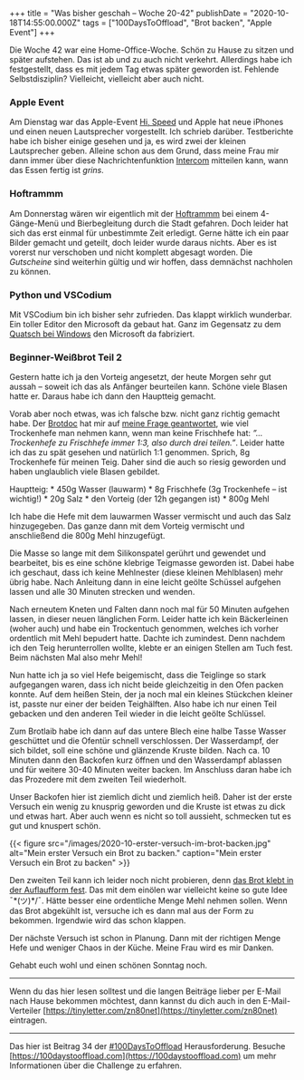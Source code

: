 +++
title = "Was bisher geschah – Woche 20-42"
publishDate = "2020-10-18T14:55:00.000Z"
tags = ["100DaysToOffload", "Brot backen", "Apple Event"]
+++

Die Woche 42 war eine Home-Office-Woche. Schön zu Hause zu sitzen und später aufstehen. Das ist ab und zu auch nicht verkehrt. Allerdings habe ich festgestellt, dass es mit jedem Tag etwas später geworden ist. Fehlende Selbstdisziplin? Vielleicht, vielleicht aber auch nicht.

<!--more-->

### Apple Event

Am Dienstag war das Apple-Event [Hi, Speed](/apple-event-hi-speed) und Apple hat neue iPhones und einen neuen Lautsprecher vorgestellt. Ich schrieb darüber. Testberichte habe ich bisher einige gesehen und ja, es wird zwei der kleinen Lautsprecher geben. Alleine schon aus dem Grund, dass meine Frau mir dann immer über diese Nachrichtenfunktion [Intercom](https://www.apple.com/de/search/Intercom?src=globalnav) mitteilen kann, wann das Essen fertig ist *grins*.

### Hoftrammm

Am Donnerstag wären wir eigentlich mit der [Hoftrammm](https://www.hoftrammm.nl/en) bei einem 4-Gänge-Menü und Bierbegleitung durch die Stadt gefahren. Doch leider hat sich das erst einmal für unbestimmte Zeit erledigt. Gerne hätte ich ein paar Bilder gemacht und geteilt, doch leider wurde daraus nichts. Aber es ist vorerst nur verschoben und nicht komplett abgesagt worden. Die *Gutscheine* sind weiterhin gültig und wir hoffen, dass demnächst nachholen zu können.

### Python und VSCodium

Mit VSCodium bin ich bisher sehr zufrieden. Das klappt wirklich wunderbar. Ein toller Editor den Microsoft da gebaut hat. Ganz im Gegensatz zu dem [Quatsch bei Windows](/2020/10/microsoft-windows-installation/) den Microsoft da fabriziert.

### Beginner-Weißbrot Teil 2

Gestern hatte ich ja den Vorteig angesetzt, der heute Morgen sehr gut aussah – soweit ich das als Anfänger beurteilen kann. Schöne viele Blasen hatte er. Daraus habe ich dann den Hauptteig gemacht.

Vorab aber noch etwas, was ich falsche bzw. nicht ganz richtig gemacht habe. Der [Brotdoc](https://brotdoc.com/2013/03/13/beginner-weisbrot/#comment-19695) hat mir auf [meine Frage geantwortet](https://brotdoc.com/2013/03/13/beginner-weisbrot/#comment-19694), wie viel Trockenhefe man nehmen kann, wenn man keine Frischhefe hat: *”... Trockenhefe zu Frischhefe immer 1:3, also durch drei teilen.”*. Leider hatte ich das zu spät gesehen und natürlich 1:1 genommen. Sprich, 8g Trockenhefe für meinen Teig. Daher sind die auch so riesig geworden und haben unglaublich viele Blasen gebildet.

Hauptteig: * 450g Wasser (lauwarm) * 8g Frischhefe (3g Trockenhefe – ist wichtig!) * 20g Salz * den Vorteig (der 12h gegangen ist) * 800g Mehl

Ich habe die Hefe mit dem lauwarmen Wasser vermischt und auch das Salz hinzugegeben. Das ganze dann mit dem Vorteig vermischt und anschließend die 800g Mehl hinzugefügt.

Die Masse so lange mit dem Silikonspatel gerührt und gewendet und bearbeitet, bis es eine schöne klebrige Teigmasse geworden ist. Dabei habe ich geschaut, dass ich keine Mehlnester (diese kleinen Mehlblasen) mehr übrig habe. Nach Anleitung dann in eine leicht geölte Schüssel aufgehen lassen und alle 30 Minuten strecken und wenden.

Nach erneutem Kneten und Falten dann noch mal für 50 Minuten aufgehen lassen, in dieser neuen länglichen Form. Leider hatte ich kein Bäckerleinen (woher auch) und habe ein Trockentuch genommen, welches ich vorher ordentlich mit Mehl bepudert hatte. Dachte ich zumindest. Denn nachdem ich den Teig herunterrollen wollte, klebte er an einigen Stellen am Tuch fest. Beim nächsten Mal also mehr Mehl!

Nun hatte ich ja so viel Hefe beigemischt, dass die Teiglinge so stark aufgegangen waren, dass ich nicht beide gleichzeitig in den Ofen packen konnte. Auf dem heißen Stein, der ja noch mal ein kleines Stückchen kleiner ist, passte nur einer der beiden Teighälften. Also habe ich nur einen Teil gebacken und den anderen Teil wieder in die leicht geölte Schlüssel.

Zum Brotlaib habe ich dann auf das untere Blech eine halbe Tasse Wasser geschüttet und die Ofentür schnell verschlossen. Der Wasserdampf, der sich bildet, soll eine schöne und glänzende Kruste bilden. Nach ca. 10 Minuten dann den Backofen kurz öffnen und den Wasserdampf ablassen und für weitere 30-40 Minuten weiter backen. Im Anschluss daran habe ich das Prozedere mit dem zweiten Teil wiederholt.

Unser Backofen hier ist ziemlich dicht und ziemlich heiß. Daher ist der erste Versuch ein wenig zu knusprig geworden und die Kruste ist etwas zu dick und etwas hart. Aber auch wenn es nicht so toll aussieht, schmecken tut es gut und knuspert schön.

{{< figure src="/images/2020-10-erster-versuch-im-brot-backen.jpg" alt="Mein erster Versuch ein Brot zu backen." caption="Mein erster Versuch ein Brot zu backen" >}}

Den zweiten Teil kann ich leider noch nicht probieren, denn [das Brot klebt in der Auflaufform fest](https://twitter.com/cblte/status/1317777676975939586). Das mit dem einölen war vielleicht keine so gute Idee ¯\*(ツ)*/¯. Hätte besser eine ordentliche Menge Mehl nehmen sollen. Wenn das Brot abgekühlt ist, versuche ich es dann mal aus der Form zu bekommen. Irgendwie wird das schon klappen.

Der nächste Versuch ist schon in Planung. Dann mit der richtigen Menge Hefe und weniger Chaos in der Küche. Meine Frau wird es mir Danken.

Gehabt euch wohl und einen schönen Sonntag noch.

---

Wenn du das hier lesen solltest und die langen Beiträge lieber per E-Mail nach Hause bekommen möchtest, dann kannst du dich auch in den E-Mail-Verteiler [https://tinyletter.com/zn80net](https://tinyletter.com/zn80net) eintragen.

---

Das hier ist Beitrag 34 der [#100DaysToOffload](/tag/100DaysToOffload) Herausforderung. Besuche [https://100daystooffload.com](https://100daystooffload.com) um mehr Informationen über die Challenge zu erfahren.
